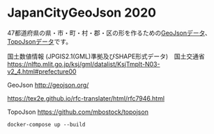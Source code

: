 # JapanCityGeoJson 2020

47都道府県の県・市・町・村・郡・区の形を作るための[GeoJsonデータ](/geojson)、[TopoJsonデータ](/topojson)です。

国土数値情報 (JPGIS2.1(GML)準拠及びSHAPE形式データ)　国土交通省
https://nlftp.mlit.go.jp/ksj/gml/datalist/KsjTmplt-N03-v2_4.html#prefecture00

GeoJson http://geojson.org/

https://tex2e.github.io/rfc-translater/html/rfc7946.html

TopoJson https://github.com/mbostock/topojson

```shell
docker-compose up --build
```